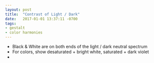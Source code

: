 ```yaml
---
layout: post
title:  "Contrast of Light / Dark"
date:   2017-01-01 13:37:11 -0700
tags:
- gestalt
- color harmonies
---
```

* Black & White are on both ends of the light / dark neutral spectrum
* For colors, show desaturated + bright white, saturated + dark violet
* 
